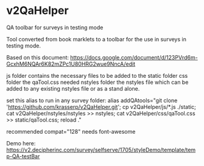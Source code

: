 # v2QaHelper
QA toolbar for surveys in testing mode

Tool converted from book marklets to a toolbar for the use in surveys in testing mode.

Based on this document:
https://docs.google.com/document/d/123PVrd6m-GcxhM6NQAr6K82mZPc1U80HRG2wue9NncA/edit

js folder contains the necessary files to be added to the static folder
css folder the qaTool.css needed
nstyles folder the nstyles file which can be added to any existing nstyles file or as a stand alone.

set this alias to run in any survey folder:
alias addQAtools="git clone 'https://github.com/krasserp/v2QaHelper.git'; cp v2QaHelper/js/*.js ./static; cat v2QaHelper/nstyles/nstyles >> nstyles; cat v2QaHelper/css/qaTool.css >> static/qaTool.css; reload ."


recommended 
compat="128"
needs font-awesome


Demo here:
https://v2.decipherinc.com/survey/selfserve/1705/styleDemo/template/temp-QA-testBar
